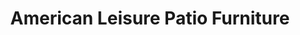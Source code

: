 ---
title: "American Leisure Patio Furniture"
url: /cupertino/american-leisure-patio-furniture/
shop: furniture
---